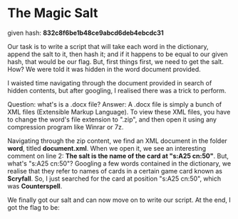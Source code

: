 # The Magic Salt
given hash: **832c8f6be1b48ce9abcd6deb4ebcdc31**

Our task is to write a script that will take each word in the dictionary, append the salt to it, then hash it; and if it happens to be equal to our given hash, that would be our flag. But, first things first, we need to get the salt. How? We were told it was hidden in the word document provided. 

I waisted time navigating through the document provided in search of hidden contents, but after googling, I realised there was a trick to perform.

Question: what's is a .docx file?
Answer: A .docx file is simply a bunch of XML files (Extensible Markup Language). To view these XML files, you have to change the word's file extension to ".zip", and then open it using any compression program like Winrar or 7z. 

Navigating through the zip content, we find an XML document in the folder **word**, titled **document.xml**. When we open it, we see an interesting comment on line 2: **The salt is the name of the card at "s:A25 cn:50"**. But, what's "s:A25 cn:50"? 
Googling a few words contained in the dictionary, we realise that they  refer to names of cards in a certain game card known as **Scryfall**. So, I just searched for the card at position "s:A25 cn:50", which was **Counterspell**.

We finally got our salt and can now move on to write our script. At the end, I got the flag to be:
